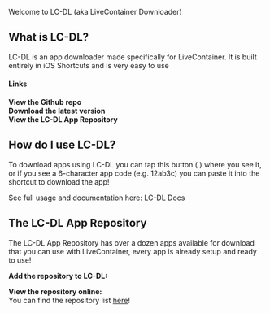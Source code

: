 Welcome to LC-DL (aka LiveContainer Downloader)

## What is LC-DL?
LC-DL is an app downloader made specifically for LiveContainer. It is built entirely in iOS Shortcuts and is very easy to use

#### Links
**View the Github repo**  
**Download the latest version**  
**View the LC-DL App Repository**  

## How do I use LC-DL?
To download apps using LC-DL you can tap this button ( ) where you see it, or if you see a 6-character app code (e.g. 12ab3c) you can paste it into the shortcut to download the app!

See full usage and documentation here: LC-DL Docs

## The LC-DL App Repository
The LC-DL App Repository has over a dozen apps available for download that you can use with LiveContainer, every app is already setup and ready to use!

**Add the repository to LC-DL:**  

**View the repository online:**  
You can find the repository list [here](https://lc-dl.github.io/apps)!
